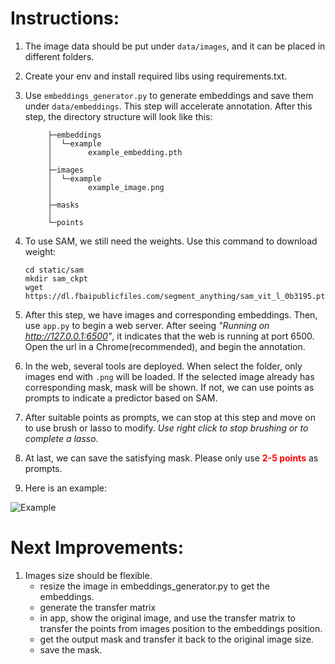 # **Instructions**:

1. The image data should be put under `data/images`, and it can be placed in different folders.

2. Create your env and install required libs using requirements.txt. 
   
2. Use `embeddings_generator.py` to generate embeddings and save them under `data/embeddings`. This step will accelerate annotation. After this step, the directory structure will look like this:

            ├─embeddings
            │  └─example
            │        example_embedding.pth
            │
            ├─images
            │  └─example
            │        example_image.png
            │
            ├─masks
            │
            └─points

3. To use SAM, we still need the weights. Use this command to download weight:
    ```
    cd static/sam
    mkdir sam_ckpt
    wget https://dl.fbaipublicfiles.com/segment_anything/sam_vit_l_0b3195.pth
    ```

5. After this step, we have images and corresponding embeddings. Then, use `app.py` to begin a web server. After seeing *"Running on http://127.0.0.1:6500"*, it indicates that the web is running at port 6500. Open the url in a Chrome(recommended), and begin the annotation.

6. In the web, several tools are deployed. When select the folder, only images end with `.png` will be loaded. If the selected image already has corresponding mask, mask will be shown. If not, we can use points as prompts to indicate a predictor based on SAM. 

7. After suitable points as prompts, we can stop at this step and move on to use brush or lasso to modify. *Use right click to stop brushing or to complete a lasso.*

8. At last, we can save the satisfying mask. Please only use <span style="color:red"><strong>2-5 points</strong></span> as prompts. 

9. Here is an example:





<img src="static/images/example.gif" alt="Example">

# **Next Improvements**:
1. Images size should be flexible.
   - resize the image in embeddings_generator.py to get the embeddings.
   - generate the transfer matrix
   - in app, show the original image, and use the transfer matrix to transfer the points from images position to the embeddings position.
   - get the output mask and transfer it back to the original image size.
   - save the mask.
